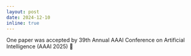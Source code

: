 ```yaml
---
layout: post
date: 2024-12-10 
inline: true
---
```


One paper was accepted by 39th Annual AAAI Conference on Artificial Intelligence (AAAI 2025) :tada:
